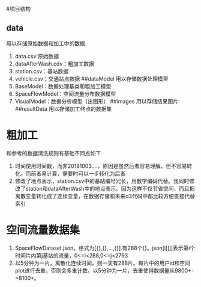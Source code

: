 #项目结构
## data
用以存储原始数据和加工中的数据
1. data.csv:原始数据
2. dataAfterWash.cdv：粗加工数据
3. station.csv：基站数据
4. vehicle.csv：交通站点数据
##dataModel
用以存储数据处理模型
1. BaseModel：数据处理基类和粗加工模型
2. SpaceFlowModel：空间流量分布数据模型
3. VisualModel：数据分析模型（出图形）
##images
用以存储结果图片
##resultData
用以存储加工终点的数据集
# 粗加工
和参考的数据清洗规则有基础不同点如下
1. 时间使用时间戳，而非20181003....，原因是虽然后者容易理解，但不容易转化。而前者易计算，需要时可以一步转化为后者
2. 修改了地点表示，station.csv中的基站编号冗长，用数字编码代替。我同时修改了station和dataAfterWash中的地点表示。因为这样不仅节省空间，而且把离散变量转化成了连续变量，在数据存储和未来d3代码中都比较方便直接代替索引
# 空间流量数据集
1. SpaceFlowDataset.json。格式为[{},{},...,{}].有288个{}。json[i][j]表示第i个时间片内第j基站的流量，0<=i<288,0<=j<2793
2. 以5分钟为一片，离散化连续时间。则一天有288片。每片中的用户id和空间plot进行去重，否则会多重计数。以5分钟为一片，去重使得数据量从9800+->8100+。